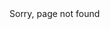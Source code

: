 <!DOCTYPE html>
<html lang="en">
  <head>
    <meta charset="utf-8">
    <title>{{ site.name }}</title>
    </head>
<body>
Sorry, page not found
</body>
</html>